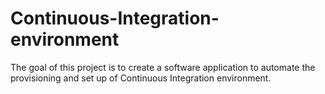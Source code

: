 # Continuous-Integration-environment
The goal of this project is to create a software application to automate the provisioning and set up of Continuous Integration environment.
